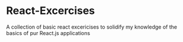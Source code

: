 # React-Excercises 
A collection of basic react excericises to solidify my knowledge of the basics of pur React.js applications
